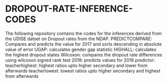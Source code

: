 # DROPOUT-RATE-INFERENCE-CODES
The following repository contains the codes for the inferences derived from the UDISE datset on Dropout rates from the NDAP.
PREDICTCOMPARE: Compares and predicts the value for 2017 and sorts descending in absolute value of error
UGAP: calculates gender gap statistic
HIGHALL: calculates the highest dropout states
Wilcoxon: compares the dropout rate differences using wilcoxon signed rank test
2018: predicts values for 2018
predictor: 
teacherhighest: highest ratios upto higher secondary and lower from afterwards
teacherlowest: lowest ratios upto higher secondary and highest from afterwards
